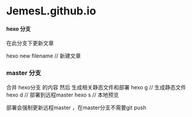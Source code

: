 # JemesL.github.io

#### hexo 分支
在此分支下更新文章

hexo new filename // 新建文章

### master 分支
合并 hexo分支 的内容
然后 生成相关静态文件和部署
hexo g // 生成静态文件 
hexo d // 部署到远程master
hexo s // 本地预览

部署会强制更新远程master ，在master分支不需要git push
